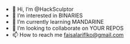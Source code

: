 - 👋 Hi, I’m @HackSculptor
- 👀 I’m interested in BINARIES
- 🌱 I’m currently learning MANDARINE
- 💞️ I’m looking to collaborate on  YOUR REPOS
- 📫 How to reach me faisalariflko@gmail.com
  

<!---
HackSculptor/HackSculptor is a ✨ special ✨ repository because its `README.md` (this file) appears on your GitHub profile.
You can click the Preview link to take a look at your changes.
--->
